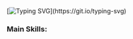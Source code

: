 ##

[![Typing SVG](https://readme-typing-svg.herokuapp.com?font=Fira+Code&pause=1000&color=1F37F7&width=435&lines=Hello+There%2C+my+name+is+Marcos+Vinicius;I'm+26+years+old;I'm+from+Brazil;Data+Scientist;Be+Welcome!)](https://git.io/typing-svg)

### Main Skills:

![<link rel="stylesheet" type='text/css' href="https://cdn.jsdelivr.net/gh/devicons/devicon@latest/devicon.min.css" />](https://img.shields.io/badge/Python-3776AB?style=for-the-badge&logo=python&logoColor=white)
          
<!--
**Marcosvfv/Marcosvfv** is a ✨ _special_ ✨ repository because its `README.md` (this file) appears on your GitHub profile.

Here are some ideas to get you started:

- 🔭 I’m currently working on ...
- 🌱 I’m currently learning ...
- 👯 I’m looking to collaborate on ...
- 🤔 I’m looking for help with ...
- 💬 Ask me about ...
- 📫 How to reach me: ...
- 😄 Pronouns: ...
- ⚡ Fun fact: ...
-->

